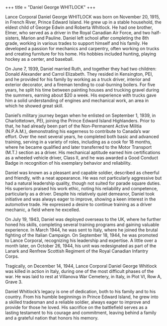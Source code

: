 +++
title = "Daniel George WHITLOCK"
+++

Lance Corporal Daniel George WHITLOCK was born on November 20, 1915, in French River, Prince Edward Island. He grew up in a stable household, the eldest child of George Edwin and Roberta Whitlock. He had one brother, Elmer, who served as a driver in the Royal Canadian Air Force, and two half-sisters, Marion and Pauline. Daniel left school after completing the 8th grade, working in various trades to support himself and his family. He developed a passion for mechanics and carpentry, often working on trucks and creating furniture for his home. His hobbies included hunting, playing hockey as a center, and baseball.

On June 7, 1939, Daniel married Ruth, and together they had two children: Donald Alexander and Carrol Elizabeth. They resided in Kensington, PEI, and he provided for his family by working as a truck driver, interior and exterior decorator, and a fireman tending to coal-burning boilers. For five years, he split his time between painting houses and trucking gravel during the summers, earning about $20 a week. His experience with trucks gave him a solid understanding of engines and mechanical work, an area in which he showed great skill.

Daniel’s military journey began when he enlisted on September 1, 1939, in Charlottetown, PEI, joining the Prince Edward Island Highlanders. Prior to that, he had already been part of the Non-Permanent Active Militia (N.P.A.M.), demonstrating his eagerness to contribute to Canada’s war effort. Over the next several years, he completed both basic and advanced training, serving in a variety of roles, including as a cook for 18 months, where he became qualified and later transferred to the Motor Transport (M.T.) section as a driver. His mechanical aptitude earned him certifications as a wheeled vehicle driver, Class II, and he was awarded a Good Conduct Badge in recognition of his exemplary behavior and reliability.

Daniel was known as a pleasant and capable soldier, described as cheerful and friendly, with a neat appearance. He was not particularly aggressive but had a natural leadership quality, though not suited for parade square duties. His superiors praised his work ethic, noting his reliability and competence, particularly as a driver. Despite his relatively quiet demeanor, Daniel took initiative and was always eager to improve, showing a keen interest in the automotive trade. He expressed a desire to continue training as a driver mechanic, a field where he excelled.

On July 19, 1943, Daniel was deployed overseas to the UK, where he further honed his skills, completing several training programs and gaining valuable experience. In March 1944, he was sent to Italy, where he joined the brutal fighting of the Italian Campaign. On September 18, 1944, he was promoted to Lance Corporal, recognizing his leadership and expertise. A little over a month later, on October 26, 1944, his unit was redesignated as part of the Lanark and Renfrew Scottish Regiment of the Royal Canadian Infantry Corps.

Tragically, on December 14, 1944, Lance Corporal Daniel George Whitlock was killed in action in Italy, during one of the most difficult phases of the war. He was laid to rest at Villanova War Cemetery, in Italy, in Plot VI, Row A, Grave 3.

Daniel Whitlock’s legacy is one of dedication, both to his family and to his country. From his humble beginnings in Prince Edward Island, he grew into a skilled tradesman and a reliable soldier, always eager to improve and provide for those he loved. His sacrifice on the battlefield serves as a lasting testament to his courage and commitment, leaving behind a family and a grateful nation that honors his memory.
